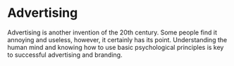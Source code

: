 # Advertising
Advertising is another invention of the 20th century. Some people find it annoying and useless, however, it certainly has its point.
Understanding the human mind and knowing how to use basic psychological principles is key to successful advertising and branding. 
